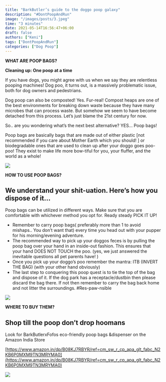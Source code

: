 ```yaml
---
title: "BarkButler’s guide to the doggo poop galaxy"
description: "#DontPoopAndRun"
image: "/images/posts/3.jpeg"
time: "3 minutes"
date: 2021-05-14T16:56:47+06:00
draft: false
authors: ["Keni"]
tags: ["DontPoopAndRun"]
categories: ["Dog Poop"]
---
```


**WHAT ARE POOP BAGS?**

**Cleaning up: One poop at a time**

If you have dogs, you might agree with us when we say they are relentless pooping machines! Dog poo, it turns out, is a massively problematic issue, both for dog owners and pedestrians.

Dog poop can also be composted! Yes. Fur-real! Compost heaps are one of the best environments for breaking down waste because they have many microbes that can process waste. But somehow we seem to have become detached from this process. Let’s just blame the 21st century for now.

So.. are you wondering what’s the next best alternative? YES… Poop bags!

Poop bags are basically bags that are made out of either plastic [not recommended if you care about Mother Earth which you should! ] or biodegradable ones that are used to clean up after your doggo goes poo-poo! They exist to make life more bow-tiful for you, your fluffer, and the world as a whole!

![](https://miro.medium.com/proxy/0*B7Rj248yiTeZ0JrZ)

**HOW TO USE POOP BAGS?**

## We understand your shit-uation. Here’s how you dispose of it…

Poop bags can be utilized in different ways. Make sure that you are comfortable with whichever method you opt for. Ready steady PICK IT UP!

- Remember to carry poop bags( preferably more than 1 to avoid mishaps.. You don’t want that) every time you head out with your pupper for his morning/evening adventure.
- The recommended way to pick up your doggos feces is by pulling the poop bag over your hand in an inside-out fashion. This ensures that your hand DOES NOT TOUCH the poo. (yes, we just answered the inevitable questions all pet parents have! )
- Once you pick up your doggo’s poo remember the mantra: ITB (INVERT THE BAG) (with your other hand obviously)
- The last step to conquering this poop quest is to tie the top of the bag and dispose of it. If the dog park has a receptacle/dustbin then please discard the bag there. If not then remember to carry the bag back home and not litter the surroundings. #Res-paw-nsible

![](https://miro.medium.com/proxy/0*d9BsexY1U00TwhUH)

**WHERE TO BUY THEM?**

## Shop till the poop don’t drop hoomans

Look for BarkButlerxFofos eco-friendly poop bags &dispenser on the Amazon India Store

[https://www.amazon.in/dp/B08KJ7RBYR/ref=cm_sw_r_cp_apa_glt_fabc_N2KB6P0MXM9TN3MRYMA0](https://www.amazon.in/dp/B08KJ7RBYR/ref=cm_sw_r_cp_apa_glt_fabc_N2KB6P0MXM9TN3MRYMA0)

![](https://miro.medium.com/max/612/0*jBFAnPOt1brT0odW)
